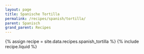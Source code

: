 ```yaml
---
layout: page
title: Spanische Tortilla
permalink: /recipes/spanish/tortilla/
parent: Spanisch
grand_parent: Recipes
---
```

{% assign recipe = site.data.recipes.spanish_tortilla %}
{% include recipe.liquid %}
